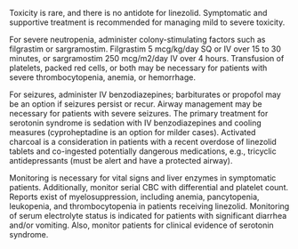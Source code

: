 Toxicity is rare, and there is no antidote for linezolid. Symptomatic and supportive treatment is recommended for managing mild to severe toxicity.

For severe neutropenia, administer colony-stimulating factors such as filgrastim or sargramostim. Filgrastim 5 mcg/kg/day SQ or IV over 15 to 30 minutes, or sargramostim 250 mcg/m2/day IV over 4 hours. Transfusion of platelets, packed red cells, or both may be necessary for patients with severe thrombocytopenia, anemia, or hemorrhage.

For seizures, administer IV benzodiazepines; barbiturates or propofol may be an option if seizures persist or recur. Airway management may be necessary for patients with severe seizures. The primary treatment for serotonin syndrome is sedation with IV benzodiazepines and cooling measures (cyproheptadine is an option for milder cases). Activated charcoal is a consideration in patients with a recent overdose of linezolid tablets and co-ingested potentially dangerous medications, e.g., tricyclic antidepressants (must be alert and have a protected airway).

Monitoring is necessary for vital signs and liver enzymes in symptomatic patients. Additionally, monitor serial CBC with differential and platelet count. Reports exist of myelosuppression, including anemia, pancytopenia, leukopenia, and thrombocytopenia in patients receiving linezolid. Monitoring of serum electrolyte status is indicated for patients with significant diarrhea and/or vomiting. Also, monitor patients for clinical evidence of serotonin syndrome.